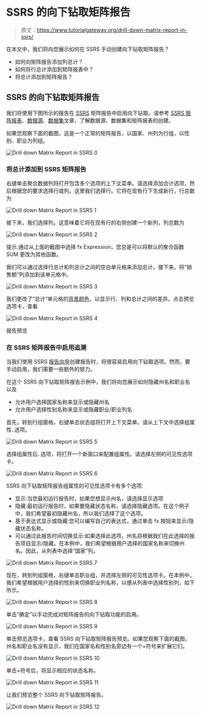 # SSRS 的向下钻取矩阵报告

> 原文：<https://www.tutorialgateway.org/drill-down-matrix-report-in-ssrs/>

在本文中，我们将向您展示如何在 SSRS 手动创建向下钻取矩阵报告？

*   如何向矩阵报告添加列总计？
*   如何将行总计添加到矩阵报表中？
*   将总计添加到矩阵报告？

## SSRS 的向下钻取矩阵报告

我们将使用下图所示的报告在 [SSRS](https://www.tutorialgateway.org/ssrs/) 矩阵报告中启用向下钻取。请参考 [SSRS 矩阵报表](https://www.tutorialgateway.org/ssrs-matrix-report/)、[数据源](https://www.tutorialgateway.org/ssrs-shared-data-source/)、[数据集](https://www.tutorialgateway.org/shared-dataset-in-ssrs/)文章，了解数据源、数据集和矩阵报表的创建。

如果您观察下面的截图，这是一个正常的矩阵报告，以国家、州列为行组，以性别、职业为列组。

![Drill down Matrix Report in SSRS 0](img/ca1ba3987d2c2f61d21cd83e0e5c7dae.png)

### 将总计添加到 SSRS 矩阵报告

右键单击聚合数据列将打开包含多个选项的上下文菜单。请选择添加合计选项，然后根据您的要求选择行或列。这里我们选择行。它将在现有行下生成新行，行总数为

![Drill down Matrix Report in SSRS 1](img/6f23084cbf102d168cf6d6c38ebfdbf6.png)

接下来，我们选择列。这意味着它将在现有行的右侧创建一个新列，列总数为

![Drill down Matrix Report in SSRS 2](img/17e49df5c41b322df29908d6e2a95f78.png)

提示:通过从上面的截图中选择 fx Expression，您总是可以将默认的聚合函数 SUM 更改为其他函数。

我们可以通过选择行总计和列总计之间的空白单元格来添加总计。接下来，将“销售额”列添加到该单元格中。

![Drill down Matrix Report in SSRS 3](img/dbc373f5eb0ebbd34b9facd8a2112b6f.png)

我们更改了“总计”单元格的[背景颜色](https://www.tutorialgateway.org/format-fonts-and-background-of-a-textbox-in-ssrs/)，以显示行、列和总计之间的差异。点击预览选项卡，查看

![Drill down Matrix Report in SSRS 4](img/7613cd749df33351f3ff04ee777f06bc.png)

报告预览

### 在 SSRS 矩阵报告中启用追溯

当我们使用 SSRS [报告向导](https://www.tutorialgateway.org/creating-ssrs-matrix-report-using-report-wizard/)创建报告时，将很容易启用向下钻取选项。然而，要手动启用，我们需要一些额外的努力。

在这个 SSRS 向下钻取矩阵报告示例中，我们将向您展示如何隐藏州名和职业名以及

*   允许用户选择国家名称来显示或隐藏州名
*   允许用户选择性别名称来显示或隐藏职业/职业列名

首先，转到行组窗格，右键单击状态组将打开上下文菜单。请从上下文中选择组属性..选项。

![Drill down Matrix Report in SSRS 5](img/e2b84e39d280a3c199b2c0dcfabc3a9a.png)

选择组属性后..选项，将打开一个新窗口来配置组属性。请选择左侧的可见性选项卡。

![Drill down Matrix Report in SSRS 6](img/fb2d50fbe1cfb0866493df13d8d162b3.png)

SSRS 向下钻取矩阵报告组属性的可见性选项卡有多个选项:

*   显示:当您最初运行报告时，如果您想显示州名，请选择显示选项
*   隐藏:最初运行报告时，如果要隐藏状态名称，请选择隐藏选项。在这个例子中，我们希望最初隐藏州名，所以我们选择了这个选项。
*   基于表达式显示或隐藏:您可以编写自己的表达式，通过单击 fx 按钮来显示/隐藏状态名称。
*   可以通过此报告时间切换显示:如果选择此选项，州名将根据我们在此选择的报告项目显示/隐藏。在本例中，我们希望根据用户选择的国家名称来切换州名。因此，从列表中选择“国家”列。

![Drill down Matrix Report in SSRS 7](img/76bf24e582f1bf5435a8a77d54b67e9e.png)

现在，转到列组窗格，右键单击职业组，并选择左侧的可见性选项卡。在本例中，我们希望根据用户选择的性别来切换职业列名称，以便从列表中选择性别列，如下所示。

![Drill down Matrix Report in SSRS 8](img/568ddf8e111adbaf07d8b97d43e70270.png)

单击“确定”以手动完成对矩阵报告的向下钻取功能的启用。

![Drill down Matrix Report in SSRS 9](img/2d65e831e7f3cd90c87120b2cfe96543.png)

单击预览选项卡，查看 SSRS 向下钻取矩阵报告预览。如果您观察下面的截图，州名和职业名没有显示，我们在国家名和性别名旁边有一个+符号来扩展它们。

![Drill down Matrix Report in SSRS 10](img/468685a2bd3985a97f7e939c26fcd83c.png)

单击+符号后，将显示相应的状态名称。

![Drill down Matrix Report in SSRS 11](img/02ccfdc83cfb8f3f35939b7f944f003b.png)

让我们预览整个 SSRS 向下钻取矩阵报告。

![Drill down Matrix Report in SSRS 12](img/2dac14cbe32019a9dce0cee9f08cea95.png)